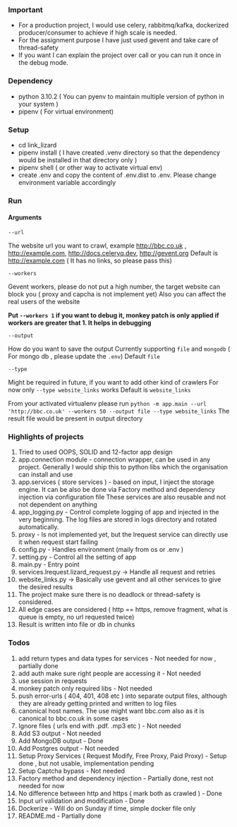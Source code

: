 ### Important
* For a production project, I would use celery, rabbitmq/kafka, dockerized producer/consumer to achieve if high scale is needed.
* For the assignment purpose I have just used gevent and take care of thread-safety
* If you want I can explain the project over call or you can run it once in the debug mode.

### Dependency
* python 3.10.2 ( You can pyenv to maintain multiple version of python in your system )
* pipenv ( For virtual environment)

### Setup 
* cd link_lizard
* pipenv install ( I have created .venv directory so that the dependency would be installed in that directory only )
* pipenv shell ( or other way to activate virtual env)
* create .env and copy the content of .env.dist to .env. Please change environment variable accordingly

### Run
#### Arguments
```
--url 
```
The website url you want to crawl, example http://bbc.co.uk , http://example.com, http://docs.celeryq.dev, http://gevent.org
Default is http://example.com ( It has no links, so please pass this)

```
--workers
```
Gevent workers, please do not put a high number, the target website can block you ( proxy and capcha is not implement yet)
Also you can affect the real users of the website

**Put `--workers 1` if you want to debug it, monkey patch is only applied if workers are greater that 1. It helps in debugging**

```
--output
```
How do you want to save the output
Currently supporting `file` and `mongodb` ( For mongo db , please update the `.env`)
Default `file`

```
--type
```
Might be required in future, if you want to add other kind of crawlers
For now only `--type website_links` works
Default is `website_links`

From your activated virtualenv please run `python -m app.main --url 'http://bbc.co.uk' --workers 50 --output file --type website_links`
The result file would be present in output directory

### Highlights of projects
1) Tried to used OOPS, SOLID and 12-factor app design
2) app.connection module - connection wrapper, can be used in any project. Generally I would ship this to python libs which the organisation can install and use
3) app.services ( store services ) - based on input, I inject the storage engine. It can be also be done via Factory method and dependency injection via configuration file
These services are also reusable and not not dependent on anything
4) app_logging.py - Control complete logging of app and injected in the very beginning. The log files are stored in logs directory and rotated automatically.
5) proxy - Is not implemented yet, but the lrequest service can directly use it when request start failing
6) config.py - Handles environment (maily from os or .env )
7) setting.py - Control all the setting of app
8) main.py - Entry point
9) services.lrequest.lizard_request.py -> Handle all request and retries
10) website_links.py -> Basically use gevent and all other services to give the desired results
11) The project make sure there is no deadlock or thread-safety is considered.
12) All edge cases are considered ( http == https, remove fragment, what is queue is empty, no url requested twice)
13) Result is written into file or db in chunks


### Todos

1) add return types and data types for services - Not needed for now , partially done
2) add auth make sure right people are accessing it - Not needed
3) use session in requests
4) monkey patch only required libs - Not needed
5) push error-urls ( 404, 401, 408 etc ) into separate output files, although they are already getting printed and written to log files
6) canonical host names. The use might want bbc.com also as it is canonical to bbc.co.uk in some cases
7) Ignore files ( urls end with .pdf. .mp3 etc ) - Not needed
8) Add S3 output - Not needed
9) Add MongoDB output - Done
10) Add Postgres output - Not needed
11) Setup Proxy Services ( Request Modify, Free Proxy, Paid Proxy) - Setup done , but not usable, implementation pending
12) Setup Captcha bypass - Not needed
13) Factory method and dependency injection - Partially done, rest not needed for now
14) No difference between http and https ( mark both as crawled ) - Done
15) Input url validation and modification - Done
16) Dockerize - Will do on Sunday if time, simple docker file only
17) README.md - Partially done
